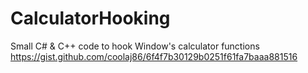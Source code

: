 # CalculatorHooking
Small C# &amp; C++ code to hook Window's calculator functions
https://gist.github.com/coolaj86/6f4f7b30129b0251f61fa7baaa881516
